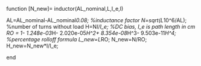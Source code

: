 function [N_new]= inductor(AL_nominal,L,I_e,I)

AL=AL_nominal-AL_nominal*0.08; %inductance factor
N=sqrt(L*10^6/AL); %number of turns without load
H=N*I/I_e; %DC bias, I_e is path length in cm
RO = 1- 1.248e-03*H- 2.020e-05*H^2+ 8.354e-08*H^3- 9.503e-11*H^4; %percentage rolloff formula
L_new=L*RO; 
N_new=N/RO;
H_new=N_new*I/I_e;

end